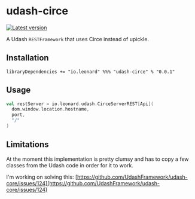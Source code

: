 # udash-circe

[![Latest version](https://index.scala-lang.org/leonardehrenfried/udash-circe/udash-circe/latest.svg)](https://index.scala-lang.org/leonardehrenfried/udash-circe/udash-circe)

A Udash `RESTFramework` that uses Circe instead of upickle.

## Installation

```
libraryDependencies += "io.leonard" %%% "udash-circe" % "0.0.1"
```

## Usage

```scala
val restServer = io.leonard.udash.CirceServerREST[Api](
  dom.window.location.hostname,
  port,
  "/"
)
```

## Limitations

At the moment this implementation is pretty clumsy and has to copy
a few classes from the Udash code in order for it to work.

I'm working on solving this: [https://github.com/UdashFramework/udash-core/issues/124](https://github.com/UdashFramework/udash-core/issues/124)
